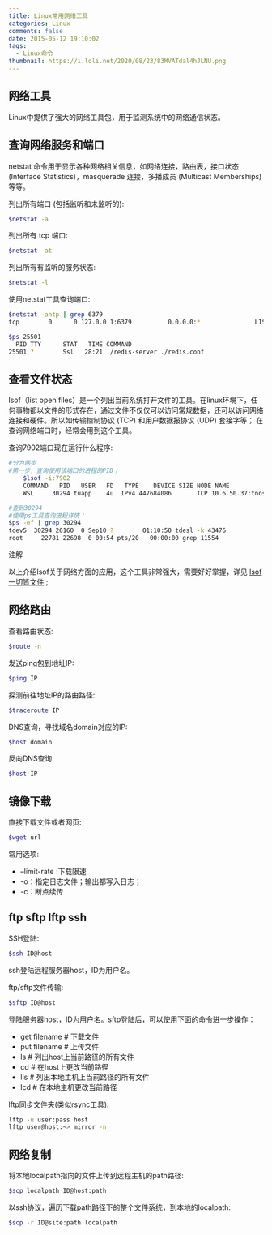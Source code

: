 ```yaml
---
title: Linux常用网络工具
categories: Linux 
comments: false
date: 2015-05-12 19:10:02
tags:
  - Linux命令
thumbnail: https://i.loli.net/2020/08/23/83MVATdal4hJLNU.png
---
```


## 网络工具

Linux中提供了强大的网络工具包，用于监测系统中的网络通信状态。

<!--more-->

## 查询网络服务和端口

netstat 命令用于显示各种网络相关信息，如网络连接，路由表，接口状态 (Interface Statistics)，masquerade 连接，多播成员 (Multicast Memberships) 等等。

列出所有端口 (包括监听和未监听的):

```bash
$netstat -a
```

列出所有 tcp 端口:

```bash
$netstat -at
```

列出所有有监听的服务状态:

```bash
$netstat -l
```

使用netstat工具查询端口:

```bash
$netstat -antp | grep 6379
tcp        0      0 127.0.0.1:6379          0.0.0.0:*               LISTEN      25501/redis-server

$ps 25501
  PID TTY      STAT   TIME COMMAND
25501 ?        Ssl   28:21 ./redis-server ./redis.conf
```

## 查看文件状态

lsof（list open files）是一个列出当前系统打开文件的工具。在linux环境下，任何事物都以文件的形式存在，通过文件不仅仅可以访问常规数据，还可以访问网络连接和硬件。所以如传输控制协议 (TCP) 和用户数据报协议 (UDP) 套接字等； 在查询网络端口时，经常会用到这个工具。

查询7902端口现在运行什么程序:

```bash
#分为两步
#第一步，查询使用该端口的进程的PID；
    $lsof -i:7902
    COMMAND   PID   USER   FD   TYPE    DEVICE SIZE NODE NAME
    WSL     30294 tuapp    4u  IPv4 447684086       TCP 10.6.50.37:tnos-dp (LISTEN)

#查到30294
#使用ps工具查询进程详情：
$ps -ef | grep 30294
tdev5  30294 26160  0 Sep10 ?        01:10:50 tdesl -k 43476
root     22781 22698  0 00:54 pts/20   00:00:00 grep 11554
```

注解

以上介绍lsof关于网络方面的应用，这个工具非常强大，需要好好掌握，详见 [lsof 一切皆文件](https://linuxtools-rst.readthedocs.io/zh_CN/latest/tool/lsof.html#lsof) ;

## 网络路由

查看路由状态:

```bash
$route -n
```

发送ping包到地址IP:

```bash
$ping IP
```

探测前往地址IP的路由路径:

```bash
$traceroute IP
```

DNS查询，寻找域名domain对应的IP:

```bash
$host domain
```

反向DNS查询:

```bash
$host IP
```

## 镜像下载

直接下载文件或者网页:

```bash
$wget url
```

常用选项:

- –limit-rate :下载限速
- -o：指定日志文件；输出都写入日志；
- -c：断点续传

## ftp sftp lftp ssh

SSH登陆:

```bash
$ssh ID@host
```

ssh登陆远程服务器host，ID为用户名。

ftp/sftp文件传输:

```bash
$sftp ID@host
```

登陆服务器host，ID为用户名。sftp登陆后，可以使用下面的命令进一步操作：

- get filename # 下载文件
- put filename # 上传文件
- ls # 列出host上当前路径的所有文件
- cd # 在host上更改当前路径
- lls # 列出本地主机上当前路径的所有文件
- lcd # 在本地主机更改当前路径

lftp同步文件夹(类似rsync工具):

```bash
lftp -u user:pass host
lftp user@host:~> mirror -n
```

## 网络复制

将本地localpath指向的文件上传到远程主机的path路径:

```bash
$scp localpath ID@host:path
```

以ssh协议，遍历下载path路径下的整个文件系统，到本地的localpath:

```bash
$scp -r ID@site:path localpath
```

